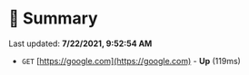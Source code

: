 # 📖 Summary
Last updated: **7/22/2021, 9:52:54 AM**

- `GET` [https://google.com](https://google.com) - **Up** (119ms)
